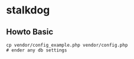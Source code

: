 # stalkdog


## Howto Basic

    cp vendor/config_example.php vendor/config.php 
    # ender any db settings